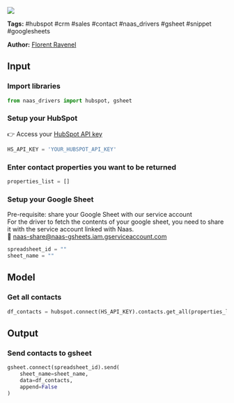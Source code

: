 <a href="https://app.naas.ai/user-redirect/naas/downloader?url=https://raw.githubusercontent.com/jupyter-naas/awesome-notebooks/master/HubSpot/HubSpot_Send_contacts_to_gsheet.ipynb" target="_parent"><img src="https://naasai-public.s3.eu-west-3.amazonaws.com/open_in_naas.svg"/></a>

**Tags:** #hubspot #crm #sales #contact #naas_drivers #gsheet #snippet #googlesheets

**Author:** [Florent Ravenel](https://www.linkedin.com/in/florent-ravenel/)

## Input

### Import libraries


```python
from naas_drivers import hubspot, gsheet
```

### Setup your HubSpot
👉 Access your [HubSpot API key](https://knowledge.hubspot.com/integrations/how-do-i-get-my-hubspot-api-key)


```python
HS_API_KEY = 'YOUR_HUBSPOT_API_KEY'
```

### Enter contact properties you want to be returned


```python
properties_list = []
```

### Setup your Google Sheet

Pre-requisite: share your Google Sheet with our service account <br>
For the driver to fetch the contents of your google sheet, you need to share it with the service account linked with Naas.<br>
🔗 naas-share@naas-gsheets.iam.gserviceaccount.com


```python
spreadsheet_id = ""
sheet_name = ""
```

## Model

### Get all contacts


```python
df_contacts = hubspot.connect(HS_API_KEY).contacts.get_all(properties_list)
```

## Output

### Send contacts to gsheet


```python
gsheet.connect(spreadsheet_id).send(
    sheet_name=sheet_name,
    data=df_contacts,
    append=False
)
```
